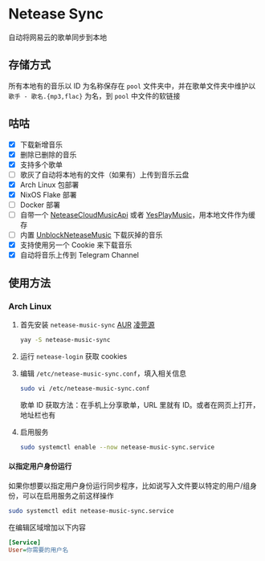 # Netease Sync

自动将网易云的歌单同步到本地

## 存储方式

所有本地有的音乐以 ID 为名称保存在 `pool` 文件夹中，并在歌单文件夹中维护以 `歌手 - 歌名.{mp3,flac}` 为名，到 `pool` 中文件的软链接

## 咕咕

- [x] 下载新增音乐
- [x] 删除已删除的音乐
- [x] 支持多个歌单
- [ ] 歌灰了自动将本地有的文件（如果有）上传到音乐云盘
- [x] Arch Linux 包部署
- [x] NixOS Flake 部署
- [ ] Docker 部署
- [ ] 自带一个 [NeteaseCloudMusicApi](https://github.com/Binaryify/NeteaseCloudMusicApi) 或者 [YesPlayMusic](https://github.com/qier222/YesPlayMusic)，用本地文件作为缓存
- [ ] 内置 [UnblockNeteaseMusic](https://github.com/UnblockNeteaseMusic/server) 下载灰掉的音乐
- [x] 支持使用另一个 Cookie 来下载音乐
- [x] 自动将音乐上传到 Telegram Channel

## 使用方法

### Arch Linux

1. 首先安装 `netease-music-sync` [AUR](https://aur.archlinux.org/packages/netease-music-sync) [凌莞源](https://pacman.ltd/x86_64/netease-music-sync)

   ```bash
   yay -S netease-music-sync
   ```

2. 运行 `netease-login` 获取 cookies

3. 编辑 `/etc/netease-music-sync.conf`，填入相关信息

   ```bash
   sudo vi /etc/netease-music-sync.conf
   ```

   歌单 ID 获取方法：在手机上分享歌单，URL 里就有 ID。或者在网页上打开，地址栏也有

4. 启用服务

   ```bash
   sudo systemctl enable --now netease-music-sync.service
   ```

#### 以指定用户身份运行

如果你想要以指定用户身份运行同步程序，比如说写入文件要以特定的用户/组身份，可以在启用服务之前这样操作

```bash
sudo systemctl edit netease-music-sync.service
```

在编辑区域增加以下内容

```ini
[Service]
User=你需要的用户名
```
